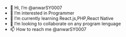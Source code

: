 - 👋 Hi, I’m @anwarSY0007
- 👀 I’m interested in Programmer
- 🌱 I’m currently learning React.js,PHP,React Native
- 💞️ I’m looking to collaborate on any program lenguage
- 📫 How to reach me @anwarSY0007 

<!---
anwarSY0007/anwarSY0007 is a ✨ special ✨ repository because its `README.md` (this file) appears on your GitHub profile.
You can click the Preview link to take a look at your changes.
--->
